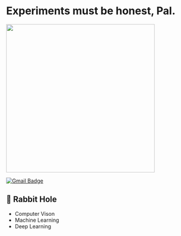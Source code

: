 # Experiments must be honest, Pal. 

<img src="https://media.giphy.com/media/1iW2g0lzwdRqNu3m/giphy.gif" width="400">

[![Gmail Badge](https://img.shields.io/badge/-jesunglimkorea@gmail.com-c14438?style=flat-square&logo=Gmail&logoColor=white&link=mailto:jesunglimkorea@gmail.com)](mailto:jesunglimkorea@gmail.com)



## 🐇 Rabbit Hole

- Computer Vison
- Machine Learning
- Deep Learning

##
